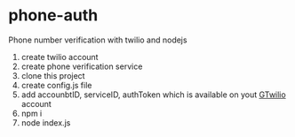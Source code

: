 # phone-auth
Phone number verification with twilio and nodejs

1. create twilio account
2. create phone verification service
3. clone this project
4. create config.js file
5. add accounbtID, serviceID, authToken which is available on yout [GTwilio](https://www.twilio.com/) account
6. npm i
7. node index.js

